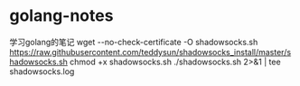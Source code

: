 # golang-notes
学习golang的笔记
wget --no-check-certificate -O shadowsocks.sh https://raw.githubusercontent.com/teddysun/shadowsocks_install/master/shadowsocks.sh
chmod +x shadowsocks.sh
./shadowsocks.sh 2&gt;&amp;1 | tee shadowsocks.log

